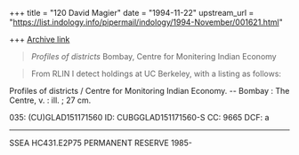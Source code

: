 +++
title = "120 David Magier"
date = "1994-11-22"
upstream_url = "https://list.indology.info/pipermail/indology/1994-November/001621.html"

+++
[Archive link](https://list.indology.info/pipermail/indology/1994-November/001621.html)

> _Profiles of districts_ Bombay, Centre for Monitering Indian Economy

>From RLIN I detect holdings at UC Berkeley, with a listing as follows:

Profiles of districts / Centre for Monitoring Indian Economy. --
Bombay : The Centre,
  v. : ill. ; 27 cm.

  035: (CU)GLAD151171560
  ID: CUBGGLAD151171560-S         CC: 9665       DCF: a
- - - - - - - - - - - - - - - - - - - - - - - - - - - - - - - - - - -
SSEA   HC431.E2P75 PERMANENT RESERVE
   1985-







